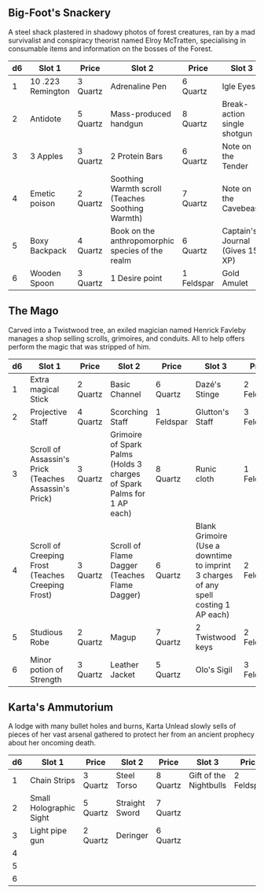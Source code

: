 ## Big-Foot's Snackery

A steel shack plastered in shadowy photos of forest creatures, ran by a mad survivalist and conspiracy theorist named Elroy McTratten, specialising in consumable items and information on the bosses of the Forest.

| d6  | Slot 1            | Price    | Slot 2                                           | Price      | Slot 3                          | Price      |
| --- | ----------------- | -------- | ------------------------------------------------ | ---------- | ------------------------------- | ---------- |
| 1   | 10 .223 Remington | 3 Quartz | Adrenaline Pen                                   | 6 Quartz   | Igle Eyes                       | 2 Feldspar |
| 2   | Antidote          | 5 Quartz | Mass-produced handgun                            | 8 Quartz   | Break-action single shotgun     | 3 Feldspar |
| 3   | 3 Apples          | 3 Quartz | 2 Protein Bars                                   | 6 Quartz   | Note on the Tender              | 2 Feldspar |
| 4   | Emetic poison     | 2 Quartz | Soothing Warmth scroll (Teaches Soothing Warmth) | 7 Quartz   | Note on the Cavebeast           | 2 Feldspar |
| 5   | Boxy Backpack     | 4 Quartz | Book on the anthropomorphic species of the realm | 6 Quartz   | Captain's Journal (Gives 15 XP) | 3 Feldspar |
| 6   | Wooden Spoon      | 3 Quartz | 1 Desire point                                   | 1 Feldspar | Gold Amulet                     | 4 Feldspar |

## The Mago

Carved into a Twistwood tree, an exiled magician named Henrick Favleby manages a shop selling scrolls, grimoires, and conduits. All to help offers perform the magic that was stripped of him.

| d6  | Slot 1                                                | Price    | Slot 2                                                                 | Price      | Slot 3                                                                              | Price      |
| --- | ----------------------------------------------------- | -------- | ---------------------------------------------------------------------- | ---------- | ----------------------------------------------------------------------------------- | ---------- |
| 1   | Extra magical Stick                                   | 2 Quartz | Basic Channel                                                          | 6 Quartz   | Dazé's Stinge                                                                       | 2 Feldspar |
| 2   | Projective Staff                                      | 4 Quartz | Scorching Staff                                                        | 1 Feldspar | Glutton's Staff                                                                     | 3 Feldspar |
| 3   | Scroll of Assassin's Prick (Teaches Assassin's Prick) | 3 Quartz | Grimoire of Spark Palms (Holds 3 charges of Spark Palms for 1 AP each) | 8 Quartz   | Runic cloth                                                                         | 1 Feldspar |
| 4   | Scroll of Creeping Frost (Teaches Creeping Frost)     | 3 Quartz | Scroll of Flame Dagger (Teaches Flame Dagger)                          | 6 Quartz   | Blank Grimoire (Use a downtime to imprint 3 charges of any spell costing 1 AP each) | 2 Feldspar |
| 5   | Studious Robe                                         | 2 Quartz | Magup                                                                  | 7 Quartz   | 2 Twistwood keys                                                                    | 2 Feldspar |
| 6   | Minor potion of Strength                              | 3 Quartz | Leather Jacket                                                         | 5 Quartz   | Olo's Sigil                                                                         | 3 Feldspar |

## Karta's Ammutorium

A lodge with many bullet holes and burns, Karta Unlead slowly sells of pieces of her vast arsenal gathered to protect her from an ancient prophecy about her oncoming death.

| d6  | Slot 1                  | Price    | Slot 2         | Price    | Slot 3                 | Price      |
| --- | ----------------------- | -------- | -------------- | -------- | ---------------------- | ---------- |
| 1   | Chain Strips            | 3 Quartz | Steel Torso    | 8 Quartz | Gift of the Nightbulls | 2 Feldspar |
| 2   | Small Holographic Sight | 5 Quartz | Straight Sword | 7 Quartz |                        |            |
| 3   | Light pipe gun          | 2 Quartz | Deringer       | 6 Quartz |                        |            |
| 4   |                         |          |                |          |                        |            |
| 5   |                         |          |                |          |                        |            |
| 6   |                         |          |                |          |                        |            |
